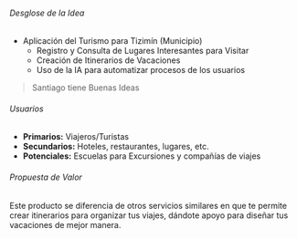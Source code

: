 
###### Desglose de la Idea
- Aplicación del Turismo para Tizimín (Municipio)
	- Registro y Consulta de Lugares Interesantes para Visitar
	- Creación de Itinerarios de Vacaciones
	- Uso de la IA para automatizar procesos de los usuarios

>Santiago tiene Buenas Ideas

###### Usuarios
- **Primarios:** Viajeros/Turistas
- **Secundarios:** Hoteles, restaurantes, lugares, etc.
- **Potenciales:** Escuelas para Excursiones y compañías de viajes

###### Propuesta de Valor
Este producto se diferencia de otros servicios similares en que te permite crear itinerarios para organizar tus viajes, dándote apoyo para diseñar tus vacaciones de mejor manera.